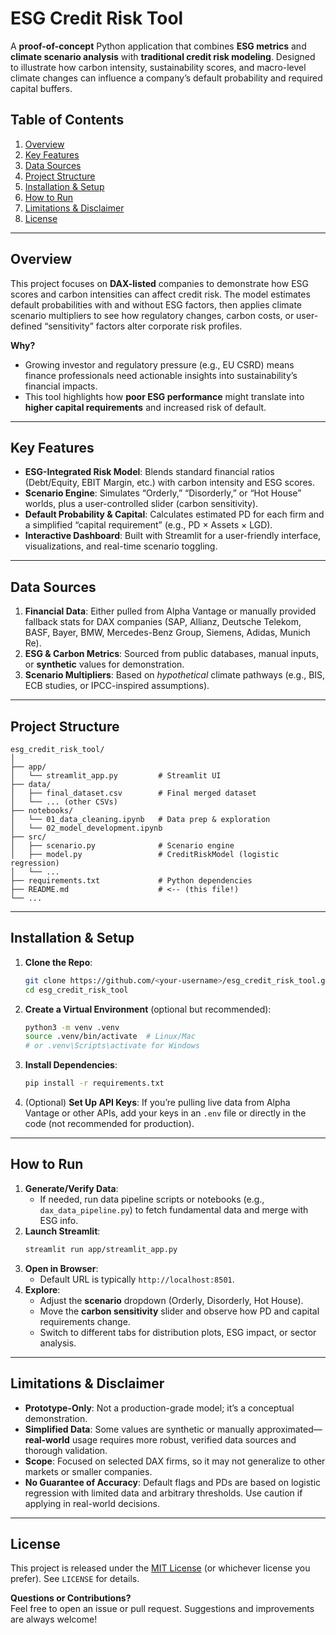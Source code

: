 # ESG Credit Risk Tool

A **proof-of-concept** Python application that combines **ESG metrics** and **climate scenario analysis** with **traditional credit risk modeling**. Designed to illustrate how carbon intensity, sustainability scores, and macro-level climate changes can influence a company’s default probability and required capital buffers.

## Table of Contents
1. [Overview](#overview)
2. [Key Features](#key-features)
3. [Data Sources](#data-sources)
4. [Project Structure](#project-structure)
5. [Installation & Setup](#installation--setup)
6. [How to Run](#how-to-run)
7. [Limitations & Disclaimer](#limitations--disclaimer)
8. [License](#license)

---

## Overview
This project focuses on **DAX-listed** companies to demonstrate how ESG scores and carbon intensities can affect credit risk. The model estimates default probabilities with and without ESG factors, then applies climate scenario multipliers to see how regulatory changes, carbon costs, or user-defined “sensitivity” factors alter corporate risk profiles.

**Why?**
- Growing investor and regulatory pressure (e.g., EU CSRD) means finance professionals need actionable insights into sustainability’s financial impacts.  
- This tool highlights how **poor ESG performance** might translate into **higher capital requirements** and increased risk of default.

---

## Key Features
- **ESG-Integrated Risk Model**: Blends standard financial ratios (Debt/Equity, EBIT Margin, etc.) with carbon intensity and ESG scores.  
- **Scenario Engine**: Simulates “Orderly,” “Disorderly,” or “Hot House” worlds, plus a user-controlled slider (carbon sensitivity).  
- **Default Probability & Capital**: Calculates estimated PD for each firm and a simplified “capital requirement” (e.g., PD × Assets × LGD).  
- **Interactive Dashboard**: Built with Streamlit for a user-friendly interface, visualizations, and real-time scenario toggling.

---

## Data Sources
1. **Financial Data**: Either pulled from Alpha Vantage or manually provided fallback stats for DAX companies (SAP, Allianz, Deutsche Telekom, BASF, Bayer, BMW, Mercedes-Benz Group, Siemens, Adidas, Munich Re).
2. **ESG & Carbon Metrics**: Sourced from public databases, manual inputs, or **synthetic** values for demonstration.
3. **Scenario Multipliers**: Based on *hypothetical* climate pathways (e.g., BIS, ECB studies, or IPCC-inspired assumptions).

---

## Project Structure
```
esg_credit_risk_tool/
│
├── app/
│   └── streamlit_app.py         # Streamlit UI
├── data/
│   ├── final_dataset.csv        # Final merged dataset
│   └── ... (other CSVs)
├── notebooks/
│   └── 01_data_cleaning.ipynb   # Data prep & exploration
│   └── 02_model_development.ipynb
├── src/
│   ├── scenario.py              # Scenario engine
│   ├── model.py                 # CreditRiskModel (logistic regression)
│   └── ...
├── requirements.txt             # Python dependencies
├── README.md                    # <-- (this file!)
└── ...
```

---

## Installation & Setup

1. **Clone the Repo**:
   ```bash
   git clone https://github.com/<your-username>/esg_credit_risk_tool.git
   cd esg_credit_risk_tool
   ```
2. **Create a Virtual Environment** (optional but recommended):
   ```bash
   python3 -m venv .venv
   source .venv/bin/activate  # Linux/Mac
   # or .venv\Scripts\activate for Windows
   ```
3. **Install Dependencies**:
   ```bash
   pip install -r requirements.txt
   ```
4. (Optional) **Set Up API Keys**:
   If you’re pulling live data from Alpha Vantage or other APIs, add your keys in an `.env` file or directly in the code (not recommended for production).

---

## How to Run

1. **Generate/Verify Data**:
   - If needed, run data pipeline scripts or notebooks (e.g., `dax_data_pipeline.py`) to fetch fundamental data and merge with ESG info.
2. **Launch Streamlit**:
   ```bash
   streamlit run app/streamlit_app.py
   ```
3. **Open in Browser**:
   - Default URL is typically `http://localhost:8501`.
4. **Explore**:
   - Adjust the **scenario** dropdown (Orderly, Disorderly, Hot House).
   - Move the **carbon sensitivity** slider and observe how PD and capital requirements change.
   - Switch to different tabs for distribution plots, ESG impact, or sector analysis.

---

## Limitations & Disclaimer
- **Prototype-Only**: Not a production-grade model; it’s a conceptual demonstration.
- **Simplified Data**: Some values are synthetic or manually approximated—**real-world** usage requires more robust, verified data sources and thorough validation.
- **Scope**: Focused on selected DAX firms, so it may not generalize to other markets or smaller companies.
- **No Guarantee of Accuracy**: Default flags and PDs are based on logistic regression with limited data and arbitrary thresholds. Use caution if applying in real-world decisions.

---

## License
This project is released under the [MIT License](LICENSE) (or whichever license you prefer). See `LICENSE` for details.

**Questions or Contributions?**  
Feel free to open an issue or pull request. Suggestions and improvements are always welcome!
